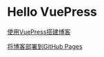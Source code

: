 # Hello VuePress

[使用VuePress搭建博客](./搭建博客/使用VuePress搭建博客.md)

[将博客部署到GitHub Pages](./搭建博客/将博客部署到GitHub%20Pages.md)